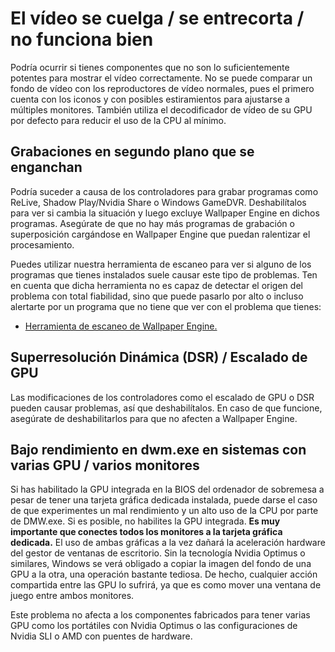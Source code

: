 # El vídeo se cuelga / se entrecorta / no funciona bien

Podría ocurrir si tienes componentes que no son lo suficientemente potentes para mostrar el vídeo correctamente. No se puede comparar un fondo de vídeo con los reproductores de vídeo normales, pues el primero cuenta con los iconos y con posibles estiramientos para ajustarse a múltiples monitores. También utiliza el decodificador de vídeo de su GPU por defecto para reducir el uso de la CPU al mínimo.

## Grabaciones en segundo plano que se enganchan
Podría suceder a causa de los controladores para grabar programas como ReLive, Shadow Play/Nvidia Share o Windows GameDVR. Deshabilítalos para ver si cambia la situación y luego excluye Wallpaper Engine en dichos programas. Asegúrate de que no hay más programas de grabación o superposición cargándose en Wallpaper Engine que puedan ralentizar el procesamiento.

Puedes utilizar nuestra herramienta de escaneo para ver si alguno de los programas que tienes instalados suele causar este tipo de problemas. Ten en cuenta que dicha herramienta no es capaz de detectar el origen del problema con total fiabilidad, sino que puede pasarlo por alto o incluso alertarte por un programa que no tiene que ver con el problema que tienes:

* [Herramienta de escaneo de Wallpaper Engine.](/debug/scantool.html)

## Superresolución Dinámica (DSR) / Escalado de GPU
Las modificaciones de los controladores como el escalado de GPU o DSR pueden causar problemas, así que deshabilítalos. En caso de que funcione, asegúrate de deshabilitarlos para que no afecten a Wallpaper Engine.

## Bajo rendimiento en dwm.exe en sistemas con varias GPU / varios monitores
Si has habilitado la GPU integrada en la BIOS del ordenador de sobremesa a pesar de tener una tarjeta gráfica dedicada instalada, puede darse el caso de que experimentes un mal rendimiento y un alto uso de la CPU por parte de DMW.exe. Si es posible, no habilites la GPU integrada. **Es muy importante que conectes todos los monitores a la tarjeta gráfica dedicada.** El uso de ambas gráficas a la vez dañará la aceleración hardware del gestor de ventanas de escritorio. Sin la tecnología Nvidia Optimus o similares, Windows se verá obligado a copiar la imagen del fondo de una GPU a la otra, una operación bastante tediosa. De hecho, cualquier acción compartida entre las GPU lo sufrirá, ya que es como mover una ventana de juego entre ambos monitores.

Este problema no afecta a los componentes fabricados para tener varias GPU como los portátiles con Nvidia Optimus o las configuraciones de Nvidia SLI o AMD con puentes de hardware.
